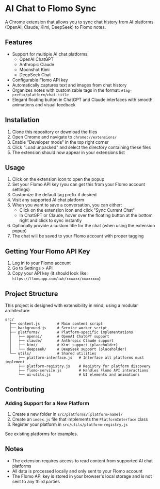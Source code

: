 # AI Chat to Flomo Sync

A Chrome extension that allows you to sync chat history from AI platforms (OpenAI, Claude, Kimi, DeepSeek) to Flomo notes.

## Features

- Support for multiple AI chat platforms:
  - OpenAI ChatGPT
  - Anthropic Claude
  - Moonshot Kimi
  - DeepSeek Chat
- Configurable Flomo API key
- Automatically captures text and images from chat history
- Organizes notes with customizable tags in the format: `#tag-prefix/platform/chat-title`
- Elegant floating button in ChatGPT and Claude interfaces with smooth animations and visual feedback

## Installation

1. Clone this repository or download the files
2. Open Chrome and navigate to `chrome://extensions/`
3. Enable "Developer mode" in the top right corner
4. Click "Load unpacked" and select the directory containing these files
5. The extension should now appear in your extensions list

## Usage

1. Click on the extension icon to open the popup
2. Set your Flomo API key (you can get this from your Flomo account settings)
3. Customize the default tag prefix if desired
4. Visit any supported AI chat platform
5. When you want to save a conversation, you can either:
   - Click on the extension icon and click "Sync Current Chat"
   - In ChatGPT or Claude, hover over the floating button at the bottom right and click to sync instantly
6. Optionally provide a custom title for the chat (when using the extension popup)
7. The chat will be saved to your Flomo account with proper tagging

## Getting Your Flomo API Key

1. Log in to your Flomo account
2. Go to Settings > API
3. Copy your API key (it should look like: `https://flomoapp.com/iwh/xxxxxx/xxxxxxxx`)

## Project Structure

This project is designed with extensibility in mind, using a modular architecture:

```
src/
  ├── content.js        # Main content script
  ├── background.js     # Service worker script
  ├── platforms/        # Platform-specific implementations
  │   ├── openai/       # OpenAI ChatGPT support
  │   ├── claude/       # Anthropic Claude support
  │   ├── kimi/         # Kimi support (placeholder)
  │   └── deepseek/     # DeepSeek support (placeholder)
  └── utils/            # Shared utilities
      ├── platform-interface.js   # Interface all platforms must implement
      ├── platform-registry.js    # Registry for platform discovery
      ├── flomo-service.js        # Handles Flomo API interactions
      └── ui-utils.js             # UI elements and animations
```

## Contributing

### Adding Support for a New Platform

1. Create a new folder in `src/platforms/[platform-name]/`
2. Create an `index.js` file that implements the `PlatformInterface` class
3. Register your platform in `src/utils/platform-registry.js`

See existing platforms for examples.

## Notes

- The extension requires access to read content from supported AI chat platforms
- All data is processed locally and only sent to your Flomo account
- The Flomo API key is stored in your browser's local storage and is not sent to any third parties 